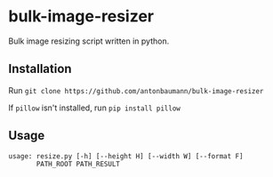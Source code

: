 # bulk-image-resizer
Bulk image resizing script written in python.

## Installation
Run
    `git clone https://github.com/antonbaumann/bulk-image-resizer`
    
If `pillow` isn't installed, run `pip install pillow`

## Usage
    usage: resize.py [-h] [--height H] [--width W] [--format F]
           PATH_ROOT PATH_RESULT
